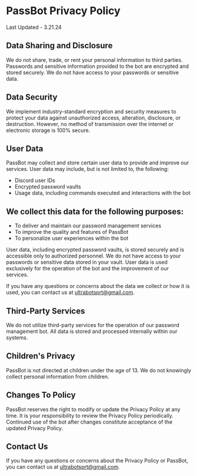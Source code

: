 # PassBot Privacy Policy

Last Updated - 3.21.24

## Data Sharing and Disclosure
We do not share, trade, or rent your personal information to third parties. Passwords and sensitive information provided to the bot are encrypted and stored securely. We do not have access to your passwords or sensitive data.

## Data Security
We implement industry-standard encryption and security measures to protect your data against unauthorized access, alteration, disclosure, or destruction. However, no method of transmission over the internet or electronic storage is 100% secure.

## User Data
PassBot may collect and store certain user data to provide and improve our services. User data may include, but is not limited to, the following:
- Discord user IDs
- Encrypted password vaults
- Usage data, including commands executed and interactions with the bot

## We collect this data for the following purposes:
- To deliver and maintain our password management services
- To improve the quality and features of PassBot
- To personalize user experiences within the bot

User data, including encrypted password vaults, is stored securely and is accessible only to authorized personnel. We do not have access to your passwords or sensitive data stored in your vault. User data is used exclusively for the operation of the bot and the improvement of our services.

If you have any questions or concerns about the data we collect or how it is used, you can contact us at [ultrabotsprt@gmail.com](mailto:ultrabotsprt@gmail.com).

## Third-Party Services
We do not utilize third-party services for the operation of our password management bot. All data is stored and processed internally within our systems.

## Children's Privacy
PassBot is not directed at children under the age of 13. We do not knowingly collect personal information from children.

## Changes To Policy
PassBot reserves the right to modify or update the Privacy Policy at any time. It is your responsibility to review the Privacy Policy periodically. Continued use of the bot after changes constitute acceptance of the updated Privacy Policy.

## Contact Us
If you have any questions or concerns about the Privacy Policy or PassBot, you can contact us at [ultrabotsprt@gmail.com](mailto:ultrabotsprt@gmail.com).
